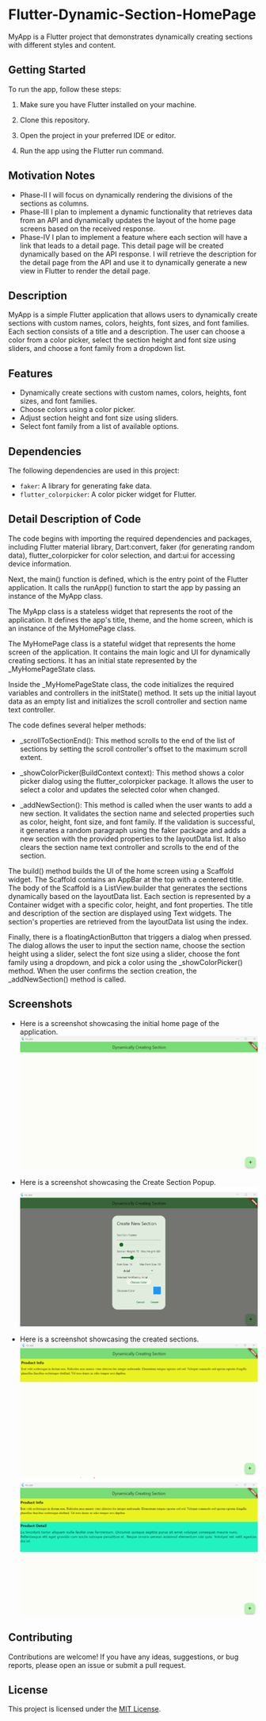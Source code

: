 # Flutter-Dynamic-Section-HomePage

MyApp is a Flutter project that demonstrates dynamically creating sections with different styles and content.

## Getting Started

To run the app, follow these steps:

1. Make sure you have Flutter installed on your machine.

2. Clone this repository.

3. Open the project in your preferred IDE or editor.

4. Run the app using the Flutter run command.

## Motivation Notes

- Phase-II
  I will focus on dynamically rendering the divisions of the sections as columns.
- Phase-III
  I plan to implement a dynamic functionality that retrieves data from an API and dynamically updates the layout of the home page screens based on the received response.
- Phase-IV
  I plan to implement a feature where each section will have a link that leads to a detail page. This detail page will be created dynamically based on the API response. I will retrieve the description for the detail page from the API and use it to dynamically generate a new view in Flutter to render the detail page.

## Description

MyApp is a simple Flutter application that allows users to dynamically create sections with custom names, colors, heights, font sizes, and font families. Each section consists of a title and a description. The user can choose a color from a color picker, select the section height and font size using sliders, and choose a font family from a dropdown list.

## Features

- Dynamically create sections with custom names, colors, heights, font sizes, and font families.
- Choose colors using a color picker.
- Adjust section height and font size using sliders.
- Select font family from a list of available options.

## Dependencies

The following dependencies are used in this project:

- `faker`: A library for generating fake data.
- `flutter_colorpicker`: A color picker widget for Flutter.

## Detail Description of Code

The code begins with importing the required dependencies and packages, including Flutter material library, Dart:convert, faker (for generating random data), flutter_colorpicker for color selection, and dart:ui for accessing device information.

Next, the main() function is defined, which is the entry point of the Flutter application. It calls the runApp() function to start the app by passing an instance of the MyApp class.

The MyApp class is a stateless widget that represents the root of the application. It defines the app's title, theme, and the home screen, which is an instance of the MyHomePage class.

The MyHomePage class is a stateful widget that represents the home screen of the application. It contains the main logic and UI for dynamically creating sections. It has an initial state represented by the \_MyHomePageState class.

Inside the \_MyHomePageState class, the code initializes the required variables and controllers in the initState() method. It sets up the initial layout data as an empty list and initializes the scroll controller and section name text controller.

The code defines several helper methods:

- \_scrollToSectionEnd(): This method scrolls to the end of the list of sections by setting the scroll controller's offset to the maximum scroll extent.

- \_showColorPicker(BuildContext context): This method shows a color picker dialog using the flutter_colorpicker package. It allows the user to select a color and updates the selected color when changed.

- \_addNewSection(): This method is called when the user wants to add a new section. It validates the section name and selected properties such as color, height, font size, and font family. If the validation is successful, it generates a random paragraph using the faker package and adds a new section with the provided properties to the layoutData list. It also clears the section name text controller and scrolls to the end of the section.

The build() method builds the UI of the home screen using a Scaffold widget. The Scaffold contains an AppBar at the top with a centered title. The body of the Scaffold is a ListView.builder that generates the sections dynamically based on the layoutData list. Each section is represented by a Container widget with a specific color, height, and font properties. The title and description of the section are displayed using Text widgets. The section's properties are retrieved from the layoutData list using the index.

Finally, there is a floatingActionButton that triggers a dialog when pressed. The dialog allows the user to input the section name, choose the section height using a slider, select the font size using a slider, choose the font family using a dropdown, and pick a color using the \_showColorPicker() method. When the user confirms the section creation, the \_addNewSection() method is called.

## Screenshots

- Here is a screenshot showcasing the initial home page of the application.
  ![Alt text](./images/image1.png)
- Here is a screenshot showcasing the Create Section Popup.
  ![Alt text](./images/image2.png)

- Here is a screenshot showcasing the created sections.
  ![Alt text](./images/image3.png)
  ![Alt text](./images/image4.png)

## Contributing

Contributions are welcome! If you have any ideas, suggestions, or bug reports, please open an issue or submit a pull request.

## License

This project is licensed under the [MIT License](LICENSE).
